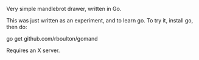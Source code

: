 Very simple mandlebrot drawer, written in Go.

This was just written as an experiment, and to learn go.  To try it, install go, then do:

go get github.com/rboulton/gomand

Requires an X server.
